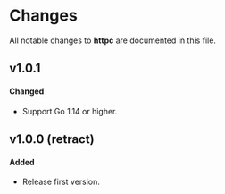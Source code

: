 # Changes

All notable changes to **httpc** are documented in this file.

## v1.0.1

#### Changed

- Support Go 1.14 or higher.

## v1.0.0 (retract)

#### Added

- Release first version.
